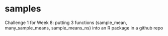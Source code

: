 # samples
Challenge 1 for Week 8: putting 3 functions (sample_mean, many_sample_means, sample_means_ns) into an R package in a github repo

